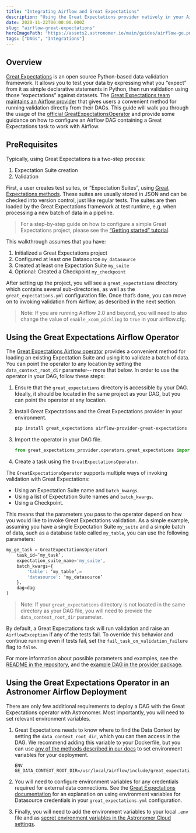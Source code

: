 ```yaml
---
title: "Integrating Airflow and Great Expectations"
description: "Using the Great Expectations provider natively in your Airflow DAGs."
date: 2020-11-22T00:00:00.000Z
slug: "airflow-great-expectations"
heroImagePath: "https://assets2.astronomer.io/main/guides/airflow-ge.png"
tags: ["DAGs", "Integrations"]
---
```


## Overview

[Great Expectations](https://greatexpectations.io) is an open source Python-based data validation framework. It allows you to test your data by expressing what you “expect” from it as simple declarative statements in Python, then run validation using those “expectations” against datasets. The [Great Expectations team maintains an Airflow provider](https://github.com/great-expectations/airflow-provider-great-expectations) that gives users a convenient method for running validation directly from their DAGs. This guide will walk you through the usage of the [official GreatExpectationsOperator](https://github.com/great-expectations/airflow-provider-great-expectations/blob/main/great_expectations_provider/operators/great_expectations.py) and provide some guidance on how to configure an Airflow DAG containing a Great Expectations task to work with Airflow.


## PreRequisites

Typically, using Great Expectations is a two-step process: 

1. Expectation Suite creation
2. Validation

First, a user creates test suites, or “Expectation Suites”, using [Great Expectations methods](https://docs.greatexpectations.io/en/0.12.0/reference/core_concepts/expectations/expectations.html?highlight=methods#methods-for-creating-and-editing-expectations). These suites are usually stored in JSON and can be checked into version control, just like regular tests. The suites are then loaded by the Great Expectations framework at test runtime, e.g. when processing a new batch of data in a pipeline. 

> For a step-by-step guide on how to configure a simple Great Expectations project, please see the [“Getting started” tutorial](https://docs.greatexpectations.io/en/latest/guides/tutorials.html).

This walkthrough assumes that you have: 

1. Initialized a Great Expectations project
2. Configured at least one Datasource `my_datasource`
3. Created at least one Expectation Suite `my_suite`
4. Optional: Created a Checkpoint `my_checkpoint`

After setting up the project, you will see a `great_expectations` directory which contains several sub-directories, as well as the `great_expectations.yml` configuration file. Once that’s done, you can move on to invoking validation from Airflow, as described in the next section.


> Note: If you are running Airflow 2.0 and beyond, you will need to also change the value of `enable_xcom_pickling` to `true` in your airflow.cfg.

## Using the Great Expectations Airflow Operator

The [Great Expectations Airflow operator](https://github.com/great-expectations/airflow-provider-great-expectations) provides a convenient method for loading an existing Expectation Suite and using it to validate a batch of data. You can point the operator to any location by setting the `data_context_root_dir` parameter-- more that below. In order to use the operator in your DAG, follow these steps:

1. Ensure that the `great_expectations` directory is accessible by your DAG. Ideally, it should be located in the same project as your DAG, but you can point the operator at any location.

2. Install Great Expectations and the Great Expectations provider in your environment.

    ```bash
    pip install great_expectations airflow-provider-great-expectations
    ```

3. Import the operator in your DAG file.

    ```python
    from great_expectations_provider.operators.great_expectations import GreatExpectationsOperator
    ```

4. Create a task using the `GreatExpectationsOperator`.

The `GreatExpectationsOperator` supports multiple ways of invoking validation with Great Expectations:

- Using an Expectation Suite name and `batch_kwargs`.
- Using a list of Expectation Suite names and `batch_kwargs`.
- Using a Checkpoint. 

This means that the parameters you pass to the operator depend on how you would like to invoke Great Expectations validation. As a simple example, assuming you have a single Expectation Suite `my_suite` and a simple batch of data, such as a database table called `my_table`, you can use the following parameters:

```python
my_ge_task = GreatExpectationsOperator(
    task_id=’my_task’,
    expectation_suite_name='my_suite',
    batch_kwargs={
        'table': ‘my_table’,=
        'datasource': ‘my_datasource’
    },
    dag=dag
)
```

> Note: If your `great_expectations` directory is not located in the same directory as your DAG file, you will need to provide the `data_context_root_dir` parameter.

By default, a Great Expectations task will run validation and raise an `AirflowException` if any of the tests fail. To override this behavior and continue running even if tests fail, set the `fail_task_on_validation_failure` flag to `false`.

For more information about possible parameters and examples, see the [README in the repository](https://github.com/great-expectations/airflow-provider-great-expectations), and the [example DAG in the provider package](https://github.com/great-expectations/airflow-provider-great-expectations/tree/main/great_expectations_provider/examples).

## Using the Great Expectations Operator in an Astronomer Airflow Deployment

There are only few additional requirements to deploy a DAG with the Great Expectations operator with Astronomer. Most importantly, you will need to set relevant environment variables. 

1. Great Expectations needs to know where to find the Data Context  by setting the `data_context_root_dir`, which you can then access in the DAG. We recommend adding this variable to your Dockerfile, but you can use [any of the methods described in our docs](https://www.astronomer.io/docs/cloud/stable/deploy/environment-variables/) to set environment variables for your deployment.

    ```shell
    ENV GE_DATA_CONTEXT_ROOT_DIR=/usr/local/airflow/include/great_expectations
    ```

2. You will need to configure environment variables for any credentials required for external data connections. See the [Great Expectations documentation](https://docs.greatexpectations.io/en/latest/guides/how_to_guides/configuring_data_contexts/how_to_use_a_yaml_file_or_environment_variables_to_populate_credentials.html?highlight=environment%20variables) for an explanation on using environment variables for Datasource credentials in your `great_expectations.yml` configuration.

3. Finally, you will need to add the environment variables to your local `.env` file and as [secret environment variables in the Astronomer Cloud settings](https://www.astronomer.io/docs/cloud/stable/deploy/environment-variables/).
